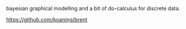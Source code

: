 bayesian graphical modelling and a bit of do-calculus for discrete data.

https://github.com/koaning/brent